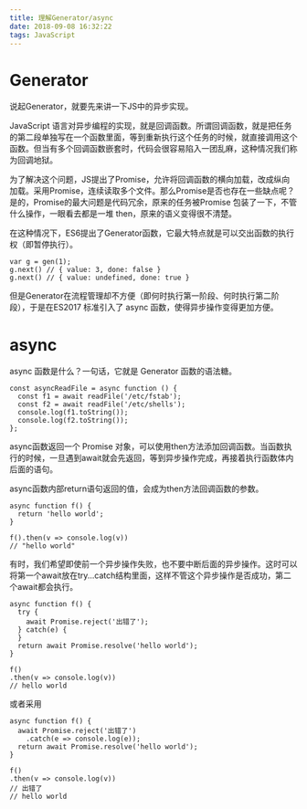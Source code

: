 ```yaml
---
title: 理解Generator/async
date: 2018-09-08 16:32:22
tags: JavaScript
---
```


# Generator

说起Generator，就要先来讲一下JS中的异步实现。

JavaScript 语言对异步编程的实现，就是回调函数。所谓回调函数，就是把任务的第二段单独写在一个函数里面，等到重新执行这个任务的时候，就直接调用这个函数。但当有多个回调函数嵌套时，代码会很容易陷入一团乱麻，这种情况我们称为回调地狱。

为了解决这个问题，JS提出了Promise，允许将回调函数的横向加载，改成纵向加载。采用Promise，连续读取多个文件。那么Promise是否也存在一些缺点呢？是的，Promise的最大问题是代码冗余，原来的任务被Promise 包装了一下，不管什么操作，一眼看去都是一堆 then，原来的语义变得很不清楚。

在这种情况下，ES6提出了Generator函数，它最大特点就是可以交出函数的执行权（即暂停执行）。
```
var g = gen(1);
g.next() // { value: 3, done: false }
g.next() // { value: undefined, done: true }
```

但是Generator在流程管理却不方便（即何时执行第一阶段、何时执行第二阶段），于是在ES2017 标准引入了 async 函数，使得异步操作变得更加方便。

# async

async 函数是什么？一句话，它就是 Generator 函数的语法糖。

```
const asyncReadFile = async function () {
  const f1 = await readFile('/etc/fstab');
  const f2 = await readFile('/etc/shells');
  console.log(f1.toString());
  console.log(f2.toString());
};
```

async函数返回一个 Promise 对象，可以使用then方法添加回调函数。当函数执行的时候，一旦遇到await就会先返回，等到异步操作完成，再接着执行函数体内后面的语句。

async函数内部return语句返回的值，会成为then方法回调函数的参数。

```
async function f() {
  return 'hello world';
}

f().then(v => console.log(v))
// "hello world"
```

有时，我们希望即使前一个异步操作失败，也不要中断后面的异步操作。这时可以将第一个await放在try...catch结构里面，这样不管这个异步操作是否成功，第二个await都会执行。

```
async function f() {
  try {
    await Promise.reject('出错了');
  } catch(e) {
  }
  return await Promise.resolve('hello world');
}

f()
.then(v => console.log(v))
// hello world
```
或者采用
```
async function f() {
  await Promise.reject('出错了')
    .catch(e => console.log(e));
  return await Promise.resolve('hello world');
}

f()
.then(v => console.log(v))
// 出错了
// hello world
```

